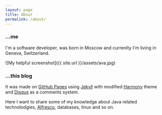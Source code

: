 ```yaml
---
layout: page
title: About
permalink: /about/
---
```


### ...me

I'm a software developer, was born in Moscow and currenlty I'm living in Geneva, Switzerland.

![My helpful screenshot]({{ site.url }}/assets/ava.jpg)

### ...this blog

It was made on [GitHub Pages](https://pages.github.com/) using [Jekyll](http://jekyllrb.com/) with modified [Harmony](http://jekyllthemes.org/themes/harmony/) theme and [Disqus](https://disqus.com/) as a comments system.

Here I want to share some of my knowledge about Java related technolodgies, [Alfresco](http://www.alfresco.com/), databases, linux and so on.


